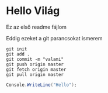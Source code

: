 # Hello Világ
Ez az első readme fájlom

Eddig ezeket a git parancsokat ismerem

```
git init
git add .
git commit -m "valami"
git push origin master
git fetch origin master
git pull origin master
```

```csharp
Console.WriteLine("Hello");
```
